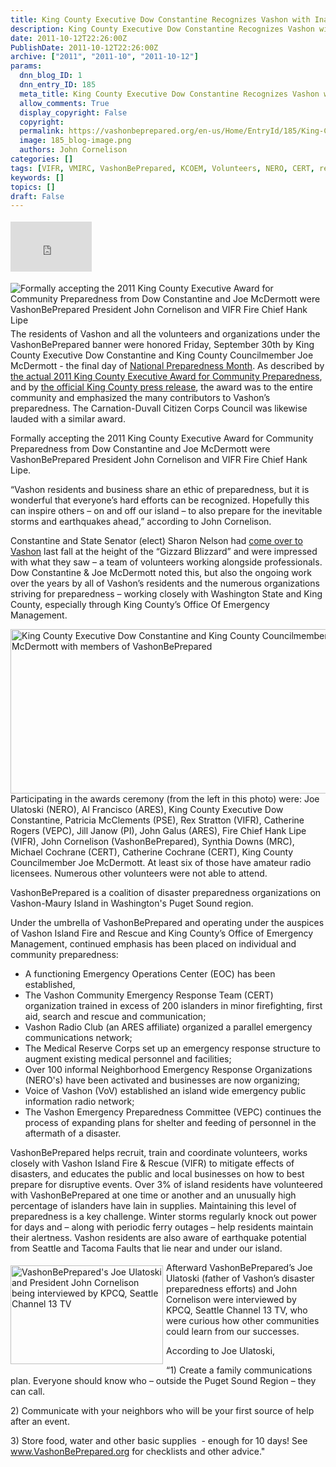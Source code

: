 ```yaml
---
title: King County Executive Dow Constantine Recognizes Vashon with Inaugural Community Preparedness Award
description: King County Executive Dow Constantine Recognizes Vashon with Inaugural Community Preparedness Award
date: 2011-10-12T22:26:00Z
PublishDate: 2011-10-12T22:26:00Z
archive: ["2011", "2011-10", "2011-10-12"]
params:
  dnn_blog_ID: 1
  dnn_entry_ID: 185
  meta_title: King County Executive Dow Constantine Recognizes Vashon with Inaugural Community Preparedness Award
  allow_comments: True
  display_copyright: False
  copyright:
  permalink: https://vashonbeprepared.org/en-us/Home/EntryId/185/King-County-Executive-Dow-Constantine-Recognizes-Vashon-with-Inaugural-Community-Preparedness-Award
  image: 185_blog-image.png
  authors: John Cornelison
categories: []
tags: [VIFR, VMIRC, VashonBePrepared, KCOEM, Volunteers, NERO, CERT, regional, VEPC, ARES, Citizen Corps, MRC, PI, press, PSE]
keywords: []
topics: []
draft: False
---
```


<div class="wlWriterHeaderFooter" style="padding-bottom: 4px; margin: 0px; padding-left: 0px; padding-right: 0px; float: none; padding-top: 4px;"><iframe src="http://www.facebook.com/widgets/like.php?href=http://vashoneoc.org/Blogs/VashonPreparedness/tabid/164/EntryId/185/King-County-Executive-Dow-Constantine-Recognizes-Vashon-with-Inaugural-Community-Preparedness-Award.aspx" frameborder="0" scrolling="no" style="width: 130px; height: 80px;border: medium none;"></iframe></div>
<p><a href="http://vashoneoc.org./images/185/Windows-Live-Writer-Vashon-Awarded_12503-IMG_0412.jpg"><img title="Formally accepting the 2011 King County Executive Award for Community Preparedness from Dow Constantine and Joe McDermott were VashonBePrepared President John Cornelison and VIFR Fire Chief Hank Lipe" style="background-image: none;   margin: 0px 5px 5px 0px; padding-left: 0px; padding-right: 0px; display: inline; float: left;   padding-top: 0px;border: 0px solid;" alt="Formally accepting the 2011 King County Executive Award for Community Preparedness from Dow Constantine and Joe McDermott were VashonBePrepared President John Cornelison and VIFR Fire Chief Hank Lipe" src="http://vashoneoc.org./images/185/Windows-Live-Writer-Vashon-Awarded_12503-IMG_0412_thumb.jpg" /></a>The residents of Vashon and all the volunteers and organizations under the VashonBePrepared banner were honored Friday, September 30th by King County Executive Dow Constantine and King County Councilmember Joe McDermott - the final day of <a href="http://www.emd.wa.gov/preparedness/prep_infocus.shtml#Prepare" target="_blank">National Preparedness Month</a>. As described by <a href="/Blogs/VashonPreparedness/tabid/164/EntryId/179/King-County-Executive-Dow-Constantine-rsquo-s-2011-Award-for-Community-Preparedness-to-VashonBePrepared.aspx" target="_blank">the actual 2011 King County Executive Award for Community Preparedness</a>, and by <a href="/Blogs/VashonPreparedness/tabid/164/EntryId/178/VashonBePrepared-and-Carnation-Duvall-Citizen-Corps-Council-recognized-for-preparedness-and-response-efforts.aspx" target="_blank">the official King County press release</a>, the award was to the entire community and emphasized the many contributors to Vashon&rsquo;s preparedness. The Carnation-Duvall Citizen Corps Council was likewise lauded with a similar award.</p>
<p>Formally accepting the 2011 King County Executive Award for Community Preparedness from Dow Constantine and Joe McDermott were VashonBePrepared President John Cornelison and VIFR Fire Chief Hank Lipe.</p>
<p>&ldquo;Vashon residents and business share an ethic of preparedness, but it is wonderful that everyone&rsquo;s hard efforts can be recognized. Hopefully this can inspire others &ndash; on and off our island &ndash; to also prepare for the inevitable storms and earthquakes ahead,&rdquo; according to John Cornelison.</p>
<p>Constantine and State Senator (elect) Sharon Nelson had <a href="http://www.pnwlocalnews.com/vashon/vib/news/110523599.html" target="_blank">come over to Vashon</a> last fall at the height of the &ldquo;Gizzard Blizzard&rdquo; and were impressed with what they saw &ndash; a team of volunteers working alongside professionals. Dow Constantine &amp; Joe McDermott noted this, but also the ongoing work over the years by all of Vashon&rsquo;s residents and the numerous organizations striving for preparedness &ndash; working closely with Washington State and King County, especially through King County&rsquo;s Office Of Emergency Management.</p>
<p><a href="./images/185/Windows-Live-Writer-Vashon-Awarded_12503-King_County_Executive_Dow_Constantine_and_King_County_Councilmember_Joe_McDermott_with_members_of_VashonBePrepared_2.jpg"><img width="590" height="263" title="(from the left) Joe Ulatoski (NERO), Al Francisco (ARES), King County Executive Dow Constantine, Patricia McClements (PSE), Rex Stratton (VIFR), Catherine Rogers (VEPC), Jill Janow (PI), John Galus (ARES), Fire Chief Hank Lipe, John Cornelison (VashonBePrepared), Synthia Downs (MRC), Michael Cochrane (CERT), Catherine Cochrane (CERT), King County Councilmember Joe McDermott" style="background-image: none;   padding-left: 0px; padding-right: 0px; display: inline; float: right;   padding-top: 0px;border: 0px;" alt="King County Executive Dow Constantine and King County Councilmember Joe McDermott with members of VashonBePrepared" src="./images/185/Windows-Live-Writer-Vashon-Awarded_12503-King_County_Executive_Dow_Constantine_and_King_County_Councilmember_Joe_McDermott_with_members_of_VashonBePrepared_thumb.jpg" /></a>Participating in the awards ceremony (from the left in this photo) were: Joe Ulatoski (NERO), Al Francisco (ARES), King County Executive Dow Constantine, Patricia McClements (PSE), Rex Stratton (VIFR), Catherine Rogers (VEPC), Jill Janow (PI), John Galus (ARES), Fire Chief Hank Lipe (VIFR), John Cornelison (VashonBePrepared), Synthia Downs (MRC), Michael Cochrane (CERT), Catherine Cochrane (CERT), King County Councilmember Joe McDermott. At least six of those have amateur radio licensees. Numerous other volunteers were not able to attend.</p>
<p>VashonBePrepared is a coalition of disaster preparedness organizations on Vashon-Maury Island in Washington's Puget Sound region. </p>
<p>Under the umbrella of VashonBePrepared and operating under the auspices of Vashon Island Fire and Rescue and King County&rsquo;s Office of Emergency Management, continued emphasis has been placed on individual and community preparedness:</p>
<ul>
    <li>A functioning Emergency Operations Center (EOC) has been established, </li>
    <li>The Vashon Community Emergency Response Team (CERT) organization trained in excess of 200 islanders in minor firefighting, first aid, search and rescue and communication; </li>
    <li>Vashon Radio Club (an ARES affiliate) organized a parallel emergency communications network; </li>
    <li>The Medical Reserve Corps set up an emergency response structure to augment existing medical personnel and facilities; </li>
    <li>Over 100 informal Neighborhood Emergency Response Organizations (NERO's) have been activated and businesses are now organizing; </li>
    <li>Voice of Vashon (VoV) established an island wide emergency public information radio network; </li>
    <li>The Vashon Emergency Preparedness Committee (VEPC) continues the process of expanding plans for shelter and feeding of personnel in the aftermath of a disaster. </li>
</ul>
<p>VashonBePrepared helps recruit, train and coordinate volunteers, works closely with Vashon Island Fire &amp; Rescue (VIFR) to mitigate effects of disasters, and educates the public and local businesses on how to best prepare for disruptive events. Over 3% of island residents have volunteered with VashonBePrepared at one time or another and an unusually high percentage of islanders have lain in supplies. Maintaining this level of preparedness is a key challenge. Winter storms regularly knock out power for days and &ndash; along with periodic ferry outages &ndash; help residents maintain their alertness. Vashon residents are also aware of earthquake potential from Seattle and Tacoma Faults that lie near and under our island.</p>
<p><a href="./images/185/Windows-Live-Writer-Vashon-Awarded_12503-IMG_0416.jpg"><img width="244" height="158" title="VashonBePrepared's Joe Ulatoski and President John Cornelison being interviewed by KPCQ, Seattle Channel 13 TV" style="background-image: none;   margin: 5px 5px 5px 0px; padding-left: 0px; padding-right: 0px; display: inline; float: left;   padding-top: 0px;border: 0px;" alt="VashonBePrepared's Joe Ulatoski and President John Cornelison being interviewed by KPCQ, Seattle Channel 13 TV" src="./images/185/Windows-Live-Writer-Vashon-Awarded_12503-IMG_0416_thumb.jpg" /></a>Afterward VashonBePrepared&rsquo;s Joe Ulatoski (father of Vashon&rsquo;s disaster preparedness efforts) and John Cornelison were interviewed by KPCQ, Seattle Channel 13 TV, who were curious how other communities could learn from our successes.</p>
<p>According to Joe Ulatoski, </p>
<p>&ldquo;1) Create a family communications plan. Everyone should know who &ndash; outside the Puget Sound Region &ndash; they can call. </p>
<p>2) Communicate with your neighbors who will be your first source of help after an event.</p>
<p>3) Store food, water and other basic supplies&nbsp; - enough for 10 days! See <a href="http://www.VashonBePrepared.org">www.VashonBePrepared.org</a> for checklists and other advice."</p>
